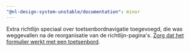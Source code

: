 ```yaml
---
"@nl-design-system-unstable/documentation": minor
---
```


Extra richtlijn speciaal over toetsenbordnavigatie toegevoegd, die was weggevallen na de reorganisatie van de richtlijn-pagina's.
[Zorg dat het formulier werkt met een toetsenbord](/richtlijnen/formulieren/toetsenbord/toetsenbordnavigatie).
